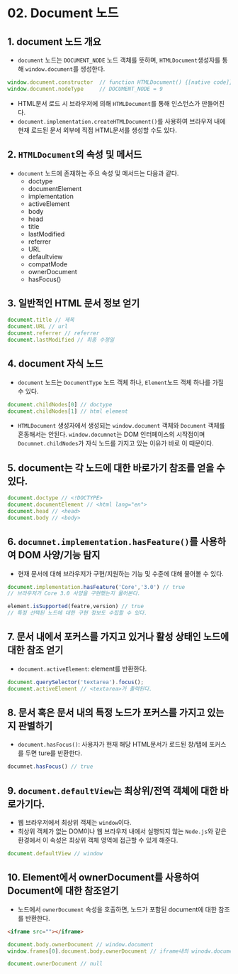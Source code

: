 # 02. Document 노드

## 1. document 노드 개요

- `document` 노드는 `DOCUMENT_NODE` 노드 객체를 뜻하며, `HTMLDocument`생성자를 통해 `window.document`를 생성한다.

```js
window.document.constructor  // function HTMLDocument() {[native code]}
window.document.nodeType     // DOCUMENT_NODE = 9
```

- HTML문서 로드 시 브라우저에 의해 `HTMLDocument`를 통해 인스턴스가 만들어진다. 
- `document.implementation.createHTMLDocument()`를 사용하여 브라우저 내에 현재 로드된 문서 외부에 직접 HTML문서를 생성할 수도 있다. 

## 2. `HTMLDocument`의 속성 및 메서드

- `document` 노드에 존재하는 주요 속성 및 메서드는 다음과 같다.
  - doctype
  - documentElement
  - implementation
  - activeElement
  - body
  - head
  - title
  - lastModified
  - referrer
  - URL
  - defaultview
  - compatMode
  - ownerDocument
  - hasFocus()

## 3. 일반적인 HTML 문서 정보 얻기

```js
document.title // 제목
document.URL // url
document.referrer // referrer
document.lastModified // 최종 수정일
```

## 4. document 자식 노드

- `document` 노드는 `DocumentType` 노드 객체 하나, `Element`노드 객체 하나를 가질 수 있다.

```js
document.childNodes[0] // doctype
document.childNodes[1] // html element
```

- `HTMLDocument` 생성자에서 생성되는 `window.document` 객체와 `Document` 객체를 혼동해서는 안된다. `window.documnet`는 DOM 인터페이스의 시작점이며 `Documnet.childNodes`가 자식 노드를 가지고 있는 이유가 바로 이 때문이다.

## 5. document는 각 노드에 대한 바로가기 참조를 얻을 수 있다.

```js
document.doctype // <!DOCTYPE>
document.documentElement // <html lang="en">
document.head // <head> 
document.body // <body>
```

## 6. `documnet.implementation.hasFeature()`를 사용하여 DOM 사양/기능 탐지

- 현재 문서에 대해 브라우저가 구현/지원하는 기능 및 수준에 대해 물어볼 수 있다. 

```js
document.implementation.hasFeature('Core','3.0') // true
// 브라우저가 Core 3.0 사양을 구현했는지 물어본다.

element.isSupported(featre,version) // true
// 특정 선택된 노드에 대한 구현 정보도 수집할 수 있다.
```

## 7. 문서 내에서 포커스를 가지고 있거나 활성 상태인 노드에 대한 참조 얻기

- `document.activeElement`: element를 반환한다.
  
```js
document.querySelector('textarea').focus();
document.activeElement // <textarea>가 출력된다.
```

## 8. 문서 혹은 문서 내의 특정 노드가 포커스를 가지고 있는지 판별하기

- `document.hasFocus()`: 사용자가 현재 해당 HTML문서가 로드된 창/탭에 포커스를 두면 ture를 반환한다.

```js
documnet.hasFocus() // true
```

## 9. `document.defaultView`는 최상위/전역 객체에 대한 바로가기다.

- 웹 브라우저에서 최상위 객체는 `window`이다.
- 최상위 객체가 없는 DOM이나 웹 브라우저 내에서 실행되지 않는 `Node.js`와 같은 환경에서 이 속성은 최상위 객체 영역에 접근할 수 있게 해준다.
  
```js
document.defaultView // window
```

## 10. Element에서 ownerDocument를 사용하여 Document에 대한 참조얻기

- 노드에서 `ownerDocument` 속성을 호출하면, 노드가 포함된 document에 대한 참조를 반환한다.

```html
<iframe src=""></iframe>
```

```js
document.body.ownerDocument // window.document
window.frames[0].document.body.ownerDocument // iframe내의 winodw.document를 얻는다.

document.ownerDocument // null
```

